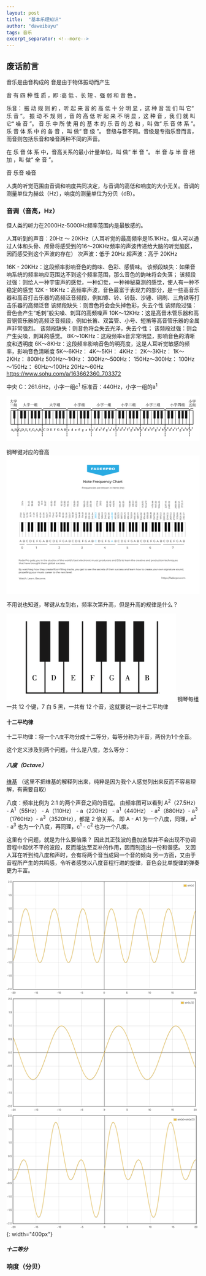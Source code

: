 ```yaml
---
layout: post
title:  "基本乐理知识"
author: "daweibayu"
tags: 音乐
excerpt_separator: <!--more-->
---
```


<!--more-->

## 废话前言

音乐是由音构成的
音是由于物体振动而产生

音 有 四 种 性 质 ，即 :高 低 、长 短 、强 弱 和 音 色 。

乐音：
振 动 规 则 的 ，听 起 来 音 的 高 低 十 分 明 显 ，这 种 音 我 们 叫 它“ 乐 音 ”。
振 动 不 规 则 ，音 的 高 低 听 起 来 不 明 显 ，这 种 音 ，我 们 就 叫 它“ 噪 音 ”。
音 乐 中 所 使 用 的 基 本 的 乐 音 的 总 和 ，叫 做“ 乐 音 体 系 ”。
乐 音 体 系 中 的 各 音 ，叫 做“ 音 级 ”。 音级与音不同。音级是专指乐音而言，而音则包括乐音和噪音两种不同的声音。


在 乐 音 体 系 中，音高关系的最小计量单位，叫 做“ 半 音 ”。 半 音 与 半 音 相 加 ，叫 做“ 全 音 ”。


音
    乐音
    噪音

人类的听觉范围由音调和响度共同决定，与音调的高低和响度的大小无关。音调的测量单位为赫兹（Hz），响度的测量单位为分贝（dB）。

### 音调（音高，Hz）

但人类的听力在2000Hz-5000Hz频率范围内是最敏感的。


人耳听到的声音：20Hz ～ 20KHz（人耳听觉的最高频率是15.1KHz。但人可以通过人体和头骨、颅骨将感受到的16～20KHz频率的声波传递给大脑的听觉脑区，因而感受到这个声波的存在）
次声波：低于 20Hz
超声波：高于 20KHz

16K - 20KHz：这段频率影响音色的韵味、色彩、感情味。
    该频段缺失：如果音响系统的频率响应范围达不到这个频率范围，那么音色的韵味将会失落；
    该频段过强：则给人一种宇宙声的感觉，一种幻觉，一种神秘莫测的感觉，使人有一种不稳定的感觉
12K - 16KHz：高频率声波，音色最富于表现力的部分，是一些高音乐器和高音打击乐器的高频泛音频段，例如镲、铃、铃鼓、沙锤、铜刷、三角铁等打击乐器的高频泛音
    该频段缺失：则音色将会会失掉色彩，失去个性
    该频段过强：音色会产生“毛刺”般尖噪、刺耳的高频噪声
10K～12KHz：这是高音木管乐器和高音铜管乐器的高频泛音频段，例如长笛、双簧管、小号、短笛等高音管乐器的金属声非常强烈。
    该频段缺失：则音色将会失去光泽，失去个性；
    该频段过强：则会产生尖噪，刺耳的感觉。
8K～10KHz：这段频率s音非常明显，影响音色的清晰度和透明度
6K～8KHz：这段频率影响音色的明亮度，这是人耳听觉敏感的频率，影响音色清晰度
5K～6KHz：
4K～5KH：
4KHz：
2K～3KHz：
1K～2KHz：
800Hz
500Hz～1KHz：
300Hz～500Hz：
150Hz～300Hz：
100Hz～150Hz：
60Hz～100Hz
20Hz～60Hz
https://www.sohu.com/a/163662360_703372



中央 C：261.6Hz，小字一组c<sup>1</sup>
标准音：440Hz，小字一组的a<sup>1</sup>



![钢琴键盘](/assets/images/piano_keys.png)

钢琴键对应的音高
![音高](../assets/images/faderpro-note-frequency-chart-1100x786.png)

不用说也知道，琴键从左到右，频率次第升高，但是升高的规律是什么？

![Alt text](../assets/images/piano_unit_group.png)
钢琴每组一共 12 个键，7 白 5 黑，一共有 12 个音，这就要说一说十二平均律


#### 十二平均律

十二平均律：将一个`八度`平均分成十二等分，每等分称为半音，两份为1个全音。

这个定义涉及到两个问题，什么是八度，怎么等分：

##### 八度（Octave）

[维基](https://zh.wikipedia.org/zh-hans/%E5%85%AB%E5%BA%A6) （这里不把维基的解释列出来，纯粹是因为我个人感觉列出来反而不容易理解，有需要自取）

八度：频率比例为 2:1 的两个声音之间的音程。
由频率图可以看到 A<sup>2</sup>（27.5Hz） - A<sup>1</sup>（55Hz） - A（110Hz） - a（220Hz） - a<sup>1</sup>（440Hz） - a<sup>2</sup>（880Hz）- a<sup>3</sup>（1760Hz）- a<sup>3</sup>（3520Hz），都是 2 倍关系。
即 A - A1 为一个八度，同理，a<sup>2</sup> - a<sup>3</sup> 也为一个八度，再同理，c<sup>1</sup> - c<sup>2</sup> 也为一个八度。

这里有个问题，就是为什么要倍乘？
因此其正弦波的叠加波型并不会出现不协调音程中起伏不平的波段，反而能达至互补的作用，因而制造出一份和谐感。
又因人耳在听到纯八度和声时，会有将两个音当成同一个音的倾向
另一方面，又由于音程所产生的共鸣感，令听者感觉以八度音程行进的旋律，音色会比单旋律的弹奏更为丰富。

![sinx](../assets/images/sinx.png)
![sinx2](../assets/images/sinx2.png)
![叠加](../assets/images/sinxpxinx2.png){: width="400px"}

##### 十二等分


### 响度（分贝）
